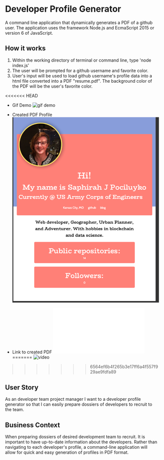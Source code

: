 # Developer Profile Generator

A command line application that dynamically generates a PDF of a github user. The application uses the framework Node.js and EcmaScript 2015 or version 6 of JavaScript.

## How it works
 
  1. Within the working directory of terminal or command line, type 'node index.js'
  2. The user will be prompted for a github username and favorite color.
  3. User's input will be used to load github username's profile data into a html file converted into a PDF "resume.pdf". The background color of the PDF will be the user's favorite color.
  
<<<<<<< HEAD
  * Gif Demo
![gif demo](./Assets/PDFdemo.gif)

  * Created PDF Profile 
![created PDF](./Assets/resume.png)

  * Link to created PDF 
![click](./Assets/resume.pdf)
=======
![video](./Assets/PDFdemo.gif)
>>>>>>> 6564ef6b4f265b3e17ff6a4f557f929ae9fdfa89

## User Story

As an developer team project manager I want to a developer profile generator so that I can easily prepare
dossiers of developers to recruit to the team.

## Business Context

When preparing dossiers of desired development team to recruit. It is important to have up-to-date information about the developers. Rather than navigating to each developer's profile, a command-line application will allow for quick and easy generation of profiles in PDF format.

